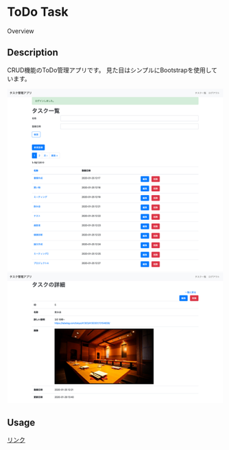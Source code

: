 ToDo Task
====

Overview

## Description
CRUD機能のToDo管理アプリです。
見た目はシンプルにBootstrapを使用しています。

![画像名](screencapture-todo-task-taisuke-herokuapp-2020-01-29-13_39_01.jpg)
![画像名](screencapture-todo-task-taisuke-herokuapp-tasks-5-2020-01-29-13_40_33.jpg)



## Usage

[リンク](https://todo-task-taisuke.herokuapp.com/)

